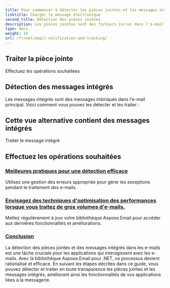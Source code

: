 ```yaml
---
title: Pour commencer à détecter les pièces jointes et les messages intégrés, vous devez charger un e-mail :
linktitle: Charger le message électronique
second_title: Détection des pièces jointes
description: Les pièces jointes sont des fichiers inclus dans l'e-mail. Voici comment vous pouvez les détecter et les traiter :
type: docs
weight: 16
url: /fr/net/email-notification-and-tracking/
---
```


##  Traiter la pièce jointe

 Effectuez les opérations souhaitées

## Détection des messages intégrés

Les messages intégrés sont des messages imbriqués dans l'e-mail principal. Voici comment vous pouvez les détecter et les traiter :

##  Cette vue alternative contient des messages intégrés

 Traiter le message intégré

##  Effectuez les opérations souhaitées
### [Meilleures pratiques pour une détection efficace](./receiving-email-notifications-with-csharp-code/)
Utilisez une gestion des erreurs appropriée pour gérer les exceptions pendant le traitement des e-mails.
### [Envisagez des techniques d'optimisation des performances lorsque vous traitez de gros volumes d'e-mails.](./requesting-email-read-receipts-using-csharp-code/)
Mettez régulièrement à jour votre bibliothèque Aspose.Email pour accéder aux dernières fonctionnalités et améliorations.
### [Conclusion](./tracking-email-document-conversion-progress-with-csharp-code/)
La détection des pièces jointes et des messages intégrés dans les e-mails est une tâche cruciale pour les applications qui interagissent avec les e-mails. Avec la bibliothèque Aspose.Email pour .NET, ce processus devient rationalisé et efficace. En suivant les étapes décrites dans ce guide, vous pouvez détecter et traiter en toute transparence les pièces jointes et les messages intégrés, améliorant ainsi les fonctionnalités de vos applications liées à la messagerie.